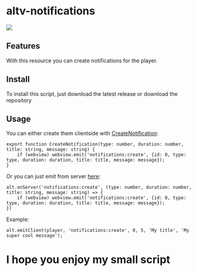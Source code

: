 # altv-notifications

![](preview.gif)

## Features

With this resource you can create notifications for the player.

## Install

To install this script, just download the latest release or download the repository

## Usage

You can either create them clientside with [CreateNotification](https://github.com/elsucco/altvnotifications/blob/28b4d64664b879e67fe44c377b2259455a40ce13/src/client/index.ts#L9):

```
export function CreateNotification(type: number, duration: number, title: string, message: string) {
    if (webview) webview.emit('notifications:create', {id: 0, type: type, duration: duration, title: title, message: message});
}
```

Or you can just emit from server [here](https://github.com/elsucco/altv-notifications/blob/28b4d64664b879e67fe44c377b2259455a40ce13/src/client/index.ts#L5):

```
alt.onServer('notifications:create', (type: number, duration: number, title: string, message: string) => {
    if (webview) webview.emit('notifications:create', {id: 0, type: type, duration: duration, title: title, message: message});
})
```

Example:

```
alt.emitClient(player, 'notifications:create', 0, 5, 'My title', 'My super cool message');
```


# I hope you enjoy my small script


